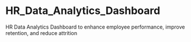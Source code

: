 # HR_Data_Analytics_Dashboard
HR Data Analytics Dashboard to enhance employee performance, improve retention, and reduce attrition
